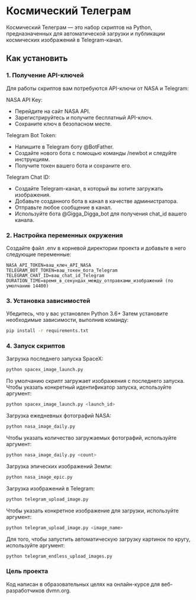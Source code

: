 # Космический Телеграм

Космический Телеграм — это набор скриптов на Python, предназначенных для автоматической загрузки и публикации космических изображений в Telegram-канал. 

## Как установить

### 1. Получение API-ключей
Для работы скриптов вам потребуются API-ключи от NASA и Telegram:

NASA API Key:
- Перейдите на сайт NASA API.
- Зарегистрируйтесь и получите бесплатный API-ключ.
- Сохраните ключ в безопасном месте.

Telegram Bot Token:
- Напишите в Telegram боту @BotFather.
- Создайте нового бота с помощью команды /newbot и следуйте инструкциям.
- Получите токен вашего бота и сохраните его.

Telegram Chat ID:
- Создайте Telegram-канал, в который вы хотите загружать изображения.
- Добавьте созданного бота в канал в качестве администратора.
- Отправьте любое сообщение в канал.
- Используйте бота @Gigga_Digga_bot для получения chat_id вашего канала.

### 2. Настройка переменных окружения
Создайте файл .env в корневой директории проекта и добавьте в него следующие переменные:
```
NASA_API_TOKEN=ваш_ключ_API_NASA
TELEGRAM_BOT_TOKEN=ваш_токен_бота_Telegram
TELEGRAM_CHAT_ID=ваш_chat_id_Telegram
DURATION_TIME=время_в_секундах_между_отправками_изображений (по умолчанию 14400)
```

### 3. Установка зависимостей
Убедитесь, что у вас установлен Python 3.6+ Затем установите необходимые зависимости, выполнив команду:
```bash
pip install -r requirements.txt
```

### 4. Запуск скриптов
Загрузка последнего запуска SpaceX:

```bash
python spacex_image_launch.py
```
По умолчанию скрипт загружает изображения с последнего запуска. Чтобы указать конкретный идентификатор запуска, используйте аргумент:

```bash
python spacex_image_launch.py <launch_id>
```
Загрузка ежедневных фотографий NASA:

```bash
python nasa_image_daily.py
```
Чтобы указать количество загружаемых фотографий, используйте аргумент:

```bash
python nasa_image_daily.py <count>
```
Загрузка эпических изображений Земли:

```bash
python nasa_image_epic.py
```
Загрузка изображений в Telegram:

```bash
python telegram_upload_image.py
```
Чтобы указать конкретное изображение для загрузки, используйте аргумент:

```bash
python telegram_upload_image.py <image_name>
```
Для того, чтобы запустить автоматическую загрузку картинок по кругу, используйте аргумент:
```bash
python telegram_endless_upload_images.py
```

### Цель проекта
Код написан в образовательных целях на онлайн-курсе для веб-разработчиков dvmn.org.